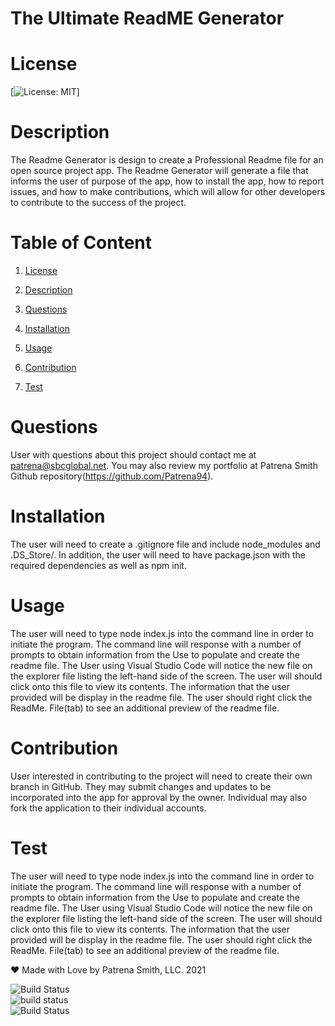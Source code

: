 


# The Ultimate ReadME Generator
      
# License
[![License: MIT](https://img.shields.io/github/license/Patrena94/The-Ultimate-ReadME-Generator)]   



 # Description
The Readme Generator is design to create a Professional Readme file for an open source project app. The Readme Generator will generate a file that informs the user of purpose of the app, how to install the app, how to report issues, and how to make contributions, which will allow for other  developers to contribute to the success of the project.   


 # Table of Content 
 1. [License]((#License)) 

 2. [Description]((#Description))  

 3. [Questions]((#Questions))  

 4. [Installation]((#Installation))  

 5. [Usage](#Usage)  

 6. [Contribution]((#Contribution))  

 7. [Test](undefined) 

 # Questions  

 User with questions about this project should contact me at patrena@sbcglobal.net.  You may also review my portfolio at Patrena Smith Github repository(https://github.com/Patrena94).
 

 
# Installation
The user will need to create a .gitignore file and include node_modules and .DS_Store/.  In addition, the user will need to have package.json with the required dependencies as well as npm init.  


# Usage
 The user will need to type node index.js into the command line in order to initiate the program. The command line will response with a number of prompts to obtain information from the Use to populate and create the readme file. The User using Visual Studio Code will notice the new file on the explorer file listing the left-hand side of the screen.  The user will should click onto this file to view its contents.  The information that the user provided will be display in the readme file.  The user should right click the ReadMe. File(tab) to see an additional preview of the readme file.  

  
# Contribution
User interested in contributing to the project will need to create their own branch in GitHub.  They may submit changes and updates to be incorporated into the app for approval by the owner.  Individual may also fork the application to their individual accounts.  


# Test
The user will need to type node index.js into the command line in order to initiate the program. The command line will response with a number of prompts to obtain information from the Use to populate and create the readme file. The User using Visual Studio Code will notice the new file on the explorer file listing the left-hand side of the screen.  The user will should click onto this file to view its contents.  The information that the user provided will be display in the readme file.  The user should right click the ReadMe. File(tab) to see an additional preview of the readme file.  


❤️ Made with Love by Patrena Smith, LLC. 2021  

![Build Status](https://img.shields.io/github/languages/top/Patrena94/Smith-Corporation-Work-Scheduler)  
![build status](https://img.shields.io/github/languages/top/Patrena94/Mobile-Drive-in-Theater)  
![Build Status](https://img.shields.io/github/languages/top/Patrena94/Multi-City-Weather-Dashboard)
 